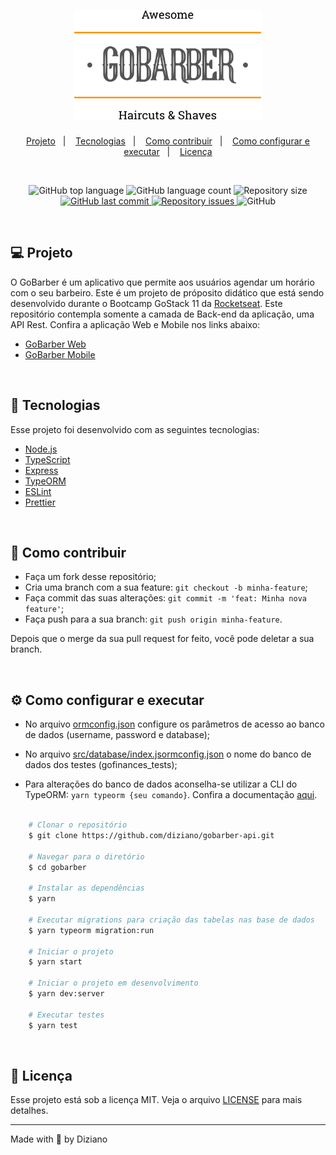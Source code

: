<h1 align="center">
    <img alt="GoBarber" title="GoBarber" src=".github/logo.svg" width="300px" />
</h1>

<p align="center">
  <a href="#computer-projeto">Projeto</a>&nbsp;&nbsp;&nbsp;|&nbsp;&nbsp;&nbsp;
  <a href="#rocket-tecnologias">Tecnologias</a>&nbsp;&nbsp;&nbsp;|&nbsp;&nbsp;&nbsp;
  <a href="#thinking-como-contribuir">Como contribuir</a>&nbsp;&nbsp;&nbsp;|&nbsp;&nbsp;&nbsp;
  <a href="#gear-como-configurar-e-executar">Como configurar e executar</a>&nbsp;&nbsp;&nbsp;|&nbsp;&nbsp;&nbsp;
  <a href="#memo-licença">Licença</a>
</p>

<br/>

<p align="center">
  <img alt="GitHub top language" src="https://img.shields.io/github/languages/top/Diziano/gobarber-api?style=flat-square">

  <img alt="GitHub language count" src="https://img.shields.io/github/languages/count/Diziano/gobarber-api?style=flat-square">

  <img alt="Repository size" src="https://img.shields.io/github/repo-size/Diziano/gobarber-api?style=flat-square">

  <a href="https://github.com/Diziano/gobarber-api/commits/master">
    <img alt="GitHub last commit" src="https://img.shields.io/github/last-commit/Diziano/gobarber-api?style=flat-square">
  </a>

  <a href="https://github.com/Diziano/gobarber-api/issues">
    <img alt="Repository issues" src="https://img.shields.io/github/issues/Diziano/gobarber-api?style=flat-square">
  </a>

  <img alt="GitHub" src="https://img.shields.io/github/license/Diziano/gobarber-api?style=flat-square">
</p>

<br/>

## :computer: Projeto
O GoBarber é um aplicativo que permite aos usuários agendar um horário com o seu barbeiro.
Este é um projeto de próposito didático que está sendo desenvolvido durante o Bootcamp GoStack 11 da [Rocketseat](https://rocketseat.com.br/). Este repositório contempla somente a camada de Back-end da aplicação, uma API Rest. Confira a aplicação Web e Mobile nos links abaixo:
- [GoBarber Web](https://github.com/Diziano/gobarber-web/)
- [GoBarber Mobile](https://github.com/Diziano/gobarber-mobile/)

<br/>

## :rocket: Tecnologias
Esse projeto foi desenvolvido com as seguintes tecnologias:

- [Node.js](https://nodejs.org/en)
- [TypeScript](https://github.com/microsoft/TypeScript)
- [Express](https://github.com/expressjs/express)
- [TypeORM](https://github.com/typeorm/typeorm)
- [ESLint](https://github.com/eslint/eslint)
- [Prettier](https://github.com/prettier/prettier)

<br/>

## :thinking: Como contribuir

- Faça um fork desse repositório;
- Cria uma branch com a sua feature: `git checkout -b minha-feature`;
- Faça commit das suas alterações: `git commit -m 'feat: Minha nova feature'`;
- Faça push para a sua branch: `git push origin minha-feature`.

Depois que o merge da sua pull request for feito, você pode deletar a sua branch.

<br/>

## :gear: Como configurar e executar

- No arquivo [ormconfig.json](ormconfig.json) configure os parâmetros de acesso ao banco de dados (username, password e database);

- No arquivo [src/database/index.jsormconfig.json](src/database/index.jsormconfig.json) o nome do banco de dados dos testes (gofinances_tests);

- Para alterações do banco de dados aconselha-se utilizar a CLI do TypeORM: <code>yarn typeorm {seu comando}</code>. Confira a documentação [aqui](https://typeorm.io/).

```bash

    # Clonar o repositório
    $ git clone https://github.com/diziano/gobarber-api.git

    # Navegar para o diretório
    $ cd gobarber

    # Instalar as dependências
    $ yarn

    # Executar migrations para criação das tabelas nas base de dados
    $ yarn typeorm migration:run

    # Iniciar o projeto
    $ yarn start

    # Iniciar o projeto em desenvolvimento
    $ yarn dev:server

    # Executar testes
    $ yarn test
```
<br/>

## :memo: Licença
Esse projeto está sob a licença MIT. Veja o arquivo [LICENSE](LICENSE.md) para mais detalhes.

---

Made with :black_heart: by Diziano
